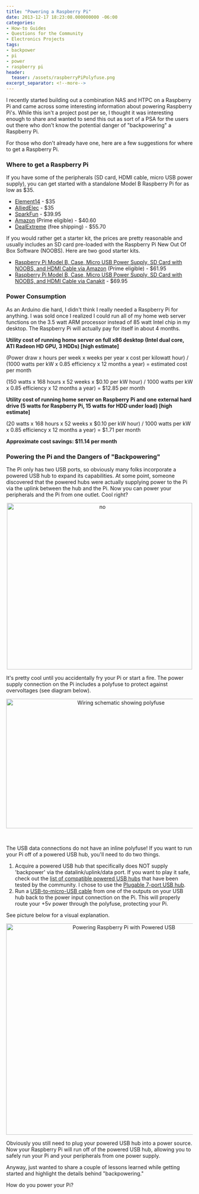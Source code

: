 ```yaml
---
title: "Powering a Raspberry Pi"
date: 2013-12-17 18:23:08.000000000 -06:00
categories:
- How-to Guides
- Questions for the Community
- Electronics Projects
tags:
- backpower
- pi
- power
- raspberry pi
header:
  teaser: /assets/raspberryPiPolyfuse.png
excerpt_separator: <!--more-->
---
```

<p>I recently started building out a combination NAS and HTPC on a Raspberry Pi and came across some interesting information about powering Raspberry Pi's. While this isn't a project post per se, I thought it was interesting enough to share and wanted to send this out as sort of a PSA for the users out there who don't know the potential danger of "backpowering" a Raspberry Pi.</p>
<!--more-->
<p>For those who don't already have one, here are a few suggestions for where to get a Raspberry Pi.</p>
<h3>Where to get a Raspberry Pi</h3>
<p>If you have some of the peripherals (SD card, HDMI cable, micro USB power supply), you can get started with a standalone Model B Raspberry Pi for as low as $35.</p>
<ul>
<li><a href="http://www.newark.com/raspberry-pi/raspbrry-modb-512m/model-b-assembled-board-only/dp/43W5302?COM=raspi-group" target="_blank">Element14</a> - $35</li>
<li><a href="http://www.alliedelec.com/lp/120626raso/" target="_blank">AlliedElec</a> - $35</li>
<li><a href="https://www.sparkfun.com/products/11546" target="_blank">SparkFun</a> - $39.95</li>
<li><a href="http://www.amazon.com/gp/product/B009SQQF9C/ref=as_li_ss_tl?ie=UTF8&camp=1789&creative=390957&creativeASIN=B009SQQF9C&linkCode=as2&tag=alexdgloverwo-20" target="_blank">Amazon</a> (Prime eligible) - $40.60</li>
<li><a href="http://dx.com/p/raspberry-pi-project-board-green-267945?Utm_rid=52026082&Utm_source=affiliate" target="_blank">DealExtreme</a> (free shipping) - $55.70</li>
</ul>
<p>If you would rather get a starter kit, the prices are pretty reasonable and usually includes an SD card pre-loaded with the Raspberry Pi New Out Of Box Software (NOOBS). Here are two good starter kits.</p>
<ul>
<li><a href="http://www.amazon.com/gp/product/B008XVAVAW/ref=as_li_ss_tl?ie=UTF8&camp=1789&creative=390957&creativeASIN=B008XVAVAW&linkCode=as2&tag=alexdgloverwo-20" target="_blank">Raspberry Pi Model B, Case, Micro USB Power Supply, SD Card with NOOBS, and HDMI Cable via Amazon</a> (Prime eligible) - $61.95</li>
<li><a href="http://www.canakit.com/raspberry-pi-starter-kit.html" target="_blank">Raspberry Pi Model B, Case, Micro USB Power Supply, SD Card with NOOBS, and HDMI Cable via Canakit</a> - $69.95</li>
</ul>
<h3>Power Consumption</h3>
<p>As an Arduino die hard, I didn't think I really needed a Raspberry Pi for anything. I was sold once I realized I could run all of my home web server functions on the 3.5 watt ARM processor instead of 85 watt Intel chip in my desktop. The Raspberry Pi will actually pay for itself in about 4 months.</p>
<p><strong>Utility cost of running home server on full x86 desktop (Intel dual core, ATI Radeon HD GPU, 3 HDDs) [high estimate]</strong></p>
<p>(Power draw x hours per week x weeks per year x cost per kilowatt hour) / (1000 watts per kW x 0.85 efficiency x 12 months a year) = estimated cost per month</p>
<p>(150 watts x 168 hours x 52 weeks x $0.10 per kW hour) / 1000 watts per kW x 0.85 efficiency x 12 months a year) = $12.85 per month</p>
<p><strong>Utility cost of running home server on Raspberry Pi and one external hard drive (5 watts for Raspberry Pi, 15 watts for HDD under load) [high estimate]</strong></p>
<p>(20 watts x 168 hours x 52 weeks x $0.10 per kW hour) / 1000 watts per kW x 0.85 efficiency x 12 months a year) = $1.71 per month</p>
<p><strong>Approximate cost savings: $11.14 per month</strong></p>
<h3>Powering the Pi and the Dangers of "Backpowering"</h3>
<p>The Pi only has two USB ports, so obviously many folks incorporate a powered USB hub to expand its capabilities. At some point, someone discovered that the powered hubs were actually supplying power to the Pi via the uplink between the hub and the Pi. Now you can power your peripherals and the Pi from one outlet. Cool right?</p>
<p style="text-align: center;"><img class="aligncenter size-full wp-image-718" alt="no" src="{{ "/assets/no.jpg" | absolute_url }}" width="500" height="450" /></p>
<p><!--more--></p>
<p>It's pretty cool until you accidentally fry your Pi or start a fire. The power supply connection on the Pi includes a polyfuse to protect against overvoltages (see diagram below).</p>
<p style="text-align: center;"><a href="http://www.raspberrypi.org/wp-content/uploads/2012/10/Raspberry-Pi-R2.0-Schematics-Issue2.2_027.pdf"><img class="aligncenter size-full wp-image-720" alt="Wiring schematic showing polyfuse" src="{{ "/assets/raspberryPiPolyfuse.png" | absolute_url }}" width="604" height="350" /></a></p>
<p>&nbsp;</p>
<p>The USB data connections do not have an inline polyfuse! If you want to run your Pi off of a powered USB hub, you'll need to do two things.</p>
<ol>
<li>Acquire a powered USB hub that specifically does NOT supply 'backpower' via the datalink/uplink/data port. If you want to play it safe, check out the <a href="http://elinux.org/RPi_Powered_USB_Hubs" target="_blank">list of compatible powered USB hubs</a> that have been tested by the community. I chose to use the <a href="http://www.amazon.com/gp/product/B003Z4G3I6/ref=as_li_ss_tl?ie=UTF8&camp=1789&creative=390957&creativeASIN=B003Z4G3I6&linkCode=as2&tag=alexdgloverwo-20" target="_blank">Plugable 7-port USB hub</a>.</li>
<li>Run a <a href="http://www.amazon.com/gp/product/B002HMWQE2/ref=as_li_ss_tl?ie=UTF8&camp=1789&creative=390957&creativeASIN=B002HMWQE2&linkCode=as2&tag=alexdgloverwo-20" target="_blank">USB-to-micro-USB cable</a> from one of the outputs on your USB hub back to the power input connection on the Pi. This will properly route your +5v power through the polyfuse, protecting your Pi.</li>
</ol>
<p>See picture below for a visual explanation.</p>
<p style="text-align: center;"><a href="{{ "/assets/photo-11.jpg" | absolute_url }}"><img class="aligncenter size-large wp-image-725" alt="Powering Raspberry Pi with Powered USB" src="{{ "/assets/photo-11-1024x944.jpg" | absolute_url }}" width="620" height="571" /></a></p>
<p>Obviously you still need to plug your powered USB hub into a power source. Now your Raspberry Pi will run off of the powered USB hub, allowing you to safely run your Pi and your peripherals from one power supply.</p>
<p>Anyway, just wanted to share a couple of lessons learned while getting started and highlight the details behind "backpowering."</p>
<p>How do you power your Pi?</p>
